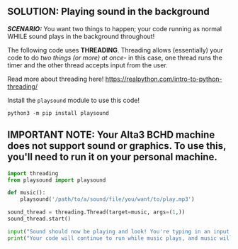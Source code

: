 ## SOLUTION: Playing sound in the background

***SCENARIO:*** You want two things to happen; your code running as normal WHILE sound plays in the background throughout!

The following code uses **THREADING**. Threading allows (essentially) your code to do *two things (or more) at once*- in this case, one thread runs the timer and the other thread accepts input from the user.

Read more about threading here! https://realpython.com/intro-to-python-threading/

Install the `playsound` module to use this code!

`python3 -m pip install playsound`

## IMPORTANT NOTE: Your Alta3 BCHD machine does not support sound or graphics. To use this, you'll need to run it on your personal machine.

```python
import threading
from playsound import playsound

def music():
    playsound('/path/to/a/sound/file/you/want/to/play.mp3')

sound_thread = threading.Thread(target=music, args=(1,))
sound_thread.start()

input("Sound should now be playing and look! You're typing in an input while doing so! Press ENTER!")
print("Your code will continue to run while music plays, and music will stop when the code stops.")
```
